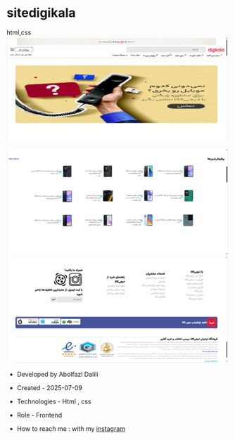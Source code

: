 # sitedigikala
html,css
<img src="./digikala/imges/screen1.png">


<img src="./digikala/imges/screen2.png">


<img src="./digikala/imges/screen3.png">

- Developed by Abolfazl Dalili

- Created - 2025-07-09

- Technologies - Html , css

- Role - Frontend

- How to reach me : with my [instagram](https://www.instagram.com/abolfazl_dalili2023)
